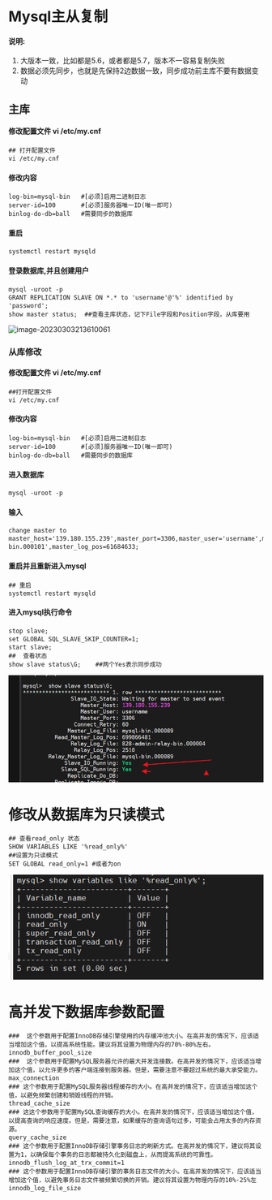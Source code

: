 # Mysql主从复制

####  说明:

1. 大版本一致，比如都是5.6，或者都是5.7，版本不一容易复制失败
2. 数据必须先同步，也就是先保持2边数据一致，同步成功前主库不要有数据变动



## 主库

#### 修改配置文件  vi /etc/my.cnf

  ```shell
  ## 打开配置文件
  vi /etc/my.cnf
  ```

####  修改内容

```
log-bin=mysql-bin   #[必须]启用二进制日志
server-id=100       #[必须]服务器唯一ID(唯一即可)  
binlog-do-db=ball   #需要同步的数据库
```

#### 重启

```shell
systemctl restart mysqld
```



#### 登录数据库,并且创建用户

````shell
mysql -uroot -p
GRANT REPLICATION SLAVE ON *.* to 'username'@'%' identified by 'password'; 
show master status;  ##查看主库状态，记下File字段和Position字段，从库要用
````

![image-20230303213610061](C:\Users\Administrator\AppData\Roaming\Typora\typora-user-images\image-20230303213610061.png)



### 从库修改

#### 修改配置文件 vi /etc/my.cnf

```shell
##打开配置文件
vi /etc/my.cnf
```

#### 修改内容

```
log-bin=mysql-bin   #[必须]启用二进制日志
server-id=100       #[必须]服务器唯一ID(唯一即可)  
binlog-do-db=ball   #需要同步的数据库
```



####  进入数据库

```shell
mysql -uroot -p  
```

#### 输入

```mysql
change master to master_host='139.180.155.239',master_port=3306,master_user='username',master_password='password',master_log_file='mysql-bin.000101',master_log_pos=61684633;  
```



#### 重启并且重新进入mysql

```shell
## 重启
systemctl restart mysqld
```



#### 进入mysql执行命令

```mysql
stop slave;  
set GLOBAL SQL_SLAVE_SKIP_COUNTER=1;  
start slave; 
##  查看状态
show slave status\G;    ##两个Yes表示同步成功
```

![image-20230303215109962](Mysql主从复制.assets/image-20230303215109962.png)

# 修改从数据库为只读模式

```mysql
## 查看read_only 状态
SHOW VARIABLES LIKE '%read_only%'
##设置为只读模式
SET GLOBAL read_only=1 #或者为on
```

![image-20230309140105732](Mysql主从复制.assets/image-20230309140105732.png)



#  高并发下数据库参数配置

```mysql
###  这个参数用于配置InnoDB存储引擎使用的内存缓冲池大小。在高并发的情况下，应该适当增加这个值，以提高系统性能。建议将其设置为物理内存的70%-80%左右。
innodb_buffer_pool_size
###  这个参数用于配置MySQL服务器允许的最大并发连接数。在高并发的情况下，应该适当增加这个值，以允许更多的客户端连接到服务器。但是，需要注意不要超过系统的最大承受能力。
max_connection
### 这个参数用于配置MySQL服务器线程缓存的大小。在高并发的情况下，应该适当增加这个值，以避免频繁创建和销毁线程的开销。
thread_cache_size
### 这这个参数用于配置MySQL查询缓存的大小。在高并发的情况下，应该适当增加这个值，以提高查询的响应速度。但是，需要注意，如果缓存的查询语句过多，可能会占用太多的内存资源。
query_cache_size
### 这个参数用于配置InnoDB存储引擎事务日志的刷新方式。在高并发的情况下，建议将其设置为1，以确保每个事务的日志都被持久化到磁盘上，从而提高系统的可靠性。
innodb_flush_log_at_trx_commit=1
### 这个参数用于配置InnoDB存储引擎的事务日志文件的大小。在高并发的情况下，应该适当增加这个值，以避免事务日志文件被频繁切换的开销。建议将其设置为物理内存的10%-25%左
innodb_log_file_size  
```



